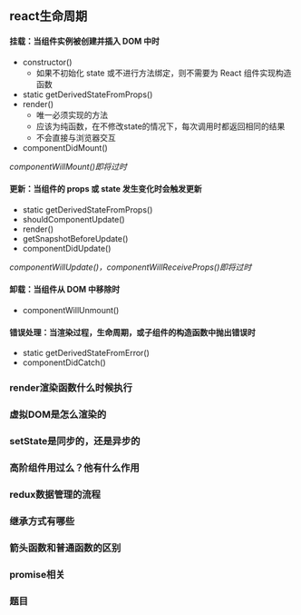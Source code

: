 ## react生命周期

#### 挂载：当组件实例被创建并插入 DOM 中时

- constructor()
    - 如果不初始化 state 或不进行方法绑定，则不需要为 React 组件实现构造函数
- static getDerivedStateFromProps()
- render()
    - 唯一必须实现的方法
    - 应该为纯函数，在不修改state的情况下，每次调用时都返回相同的结果
    - 不会直接与浏览器交互
- componentDidMount()

*componentWillMount()即将过时*

#### 更新：当组件的 props 或 state 发生变化时会触发更新

- static getDerivedStateFromProps()
- shouldComponentUpdate()
- render()
- getSnapshotBeforeUpdate()
- componentDidUpdate()

*componentWillUpdate()，componentWillReceiveProps()即将过时*

#### 卸载：当组件从 DOM 中移除时

- componentWillUnmount()

#### 错误处理：当渲染过程，生命周期，或子组件的构造函数中抛出错误时

- static getDerivedStateFromError()
- componentDidCatch()


### render渲染函数什么时候执行

### 虚拟DOM是怎么渲染的

### setState是同步的，还是异步的

### 高阶组件用过么？他有什么作用

### redux数据管理的流程

### 继承方式有哪些

### 箭头函数和普通函数的区别

### promise相关

### 题目